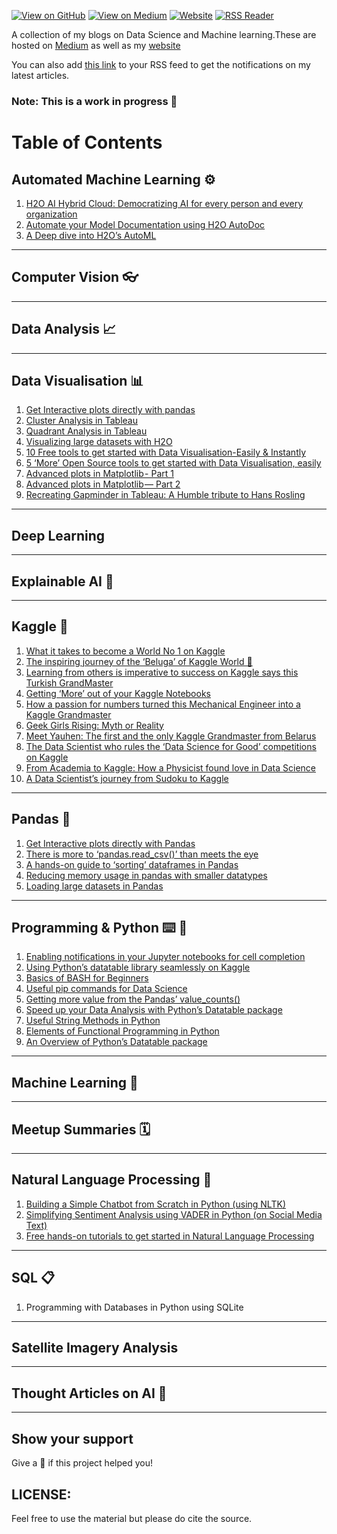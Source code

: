 [![View on GitHub](https://img.shields.io/badge/GitHub-blue?logo=GitHub)](https://github.com/parulnith/Data-science)  [![View on Medium](https://img.shields.io/badge/Medium-red?logo=medium)](https://pandeyparul.medium.com/) [![Website](https://img.shields.io/badge/Website-green?logo=wordpress)](https://parulpandey.com) [![RSS Reader](https://img.shields.io/badge/RSS%20Feed%20-Add%20to%20your%20RSS%20Reader-yellowgreend?logo=feedly)](https://medium.com/feed/@pandeyparul) 



A collection of my blogs on Data Science and Machine learning.These are hosted on [Medium](https://medium.com/@pandeyparul) as well as my [website](parulpandey.com)

 You can also add [this link](https://medium.com/feed/@pandeyparul) to your RSS feed to get the notifications on my latest articles.

### Note: This is a work in progress 🚧 


# Table of Contents
## Automated Machine Learning ⚙️
1. [H2O AI Hybrid Cloud: Democratizing AI for every person and every organization](https://pandeyparul.medium.com/h2o-ai-hybrid-cloud-democratizing-ai-for-every-person-and-every-organization-8ebe770f15e8)
2. [Automate your Model Documentation using H2O AutoDoc](https://towardsdatascience.com/automate-your-model-documentation-using-h2o-autodoc-46ce82701a4d)
3. [A Deep dive into H2O’s AutoML](https://towardsdatascience.com/a-deep-dive-into-h2os-automl-4b1fe51d3f3e)

---

## Computer Vision 👓
---

## Data Analysis 📈
---
## Data Visualisation 📊

1. [Get Interactive plots directly with pandas](https://towardsdatascience.com/get-interactive-plots-directly-with-pandas-13a311ebf426?sk=8c22516919cc430011ab4cd5b8bfe821)
2. [Cluster Analysis in Tableau](https://towardsdatascience.com/cluster-analysis-in-tableau-1f19acd0c647?sk=beba142dcbbe79a5213406209e863d24)
3. [Quadrant Analysis in Tableau](https://towardsdatascience.com/quadrant-analysis-in-tableau-6a3ee42d26ff?sk=99cc83e7bf878e9af7ed04ec7a2debd0)
4. [Visualizing large datasets with H2O](https://towardsdatascience.com/visualizing-large-datasets-with-h2o-ffe9af40371b?sk=69275c90bdfba5d3063744ef121b46bc)
5. [10 Free tools to get started with Data Visualisation-Easily & Instantly](https://towardsdatascience.com/10-free-tools-to-instantly-get-started-with-data-visualisation-d7fadb5f6dce?sk=d83538f678998a9c33879cb6e8c5ab54)
6. [5 ‘More’ Open Source tools to get started with Data Visualisation, easily](https://towardsdatascience.com/5-more-open-source-tools-to-get-started-with-data-visualisation-a03373972f81?sk=26c9a91bdedd006a96a3bb29214fa7c8)
7. [Advanced plots in Matplotlib - Part 1](https://towardsdatascience.com/advanced-plots-in-matplotlib-part-1-30dbb02b09ae?sk=e6675e1024de967c3b9f226fceb57ef7)
8. [Advanced plots in Matplotlib — Part 2](https://towardsdatascience.com/advanced-plots-in-matplotlib-part-2-e88f91ce9e31?sk=3acbc10d705871ad2171915c664c3a3d)
9. [Recreating Gapminder in Tableau: A Humble tribute to Hans Rosling](https://medium.com/analytics-vidhya/recreating-gapminder-in-tableau-a-humble-tribute-to-hans-rosling-53de74b18ec)

---
## Deep Learning
---

## Explainable AI 🧠
---
## Kaggle 🏅

1. [What it takes to become a World No 1 on Kaggle](https://towardsdatascience.com/what-it-takes-to-become-a-world-no-1-on-kaggle-f149df44e98c?sk=63dd3a58d40dbe1df9fb7cd72ea4ede6)
2. [The inspiring journey of the ‘Beluga’ of Kaggle World 🐋](https://towardsdatascience.com/the-inspiring-journey-of-the-beluga-of-kaggle-world-5409e740a21b?sk=a500e2014feb175eae520931ff43b419)
3. [Learning from others is imperative to success on Kaggle says this Turkish GrandMaster](https://towardsdatascience.com/learning-from-others-is-imperative-to-success-on-kaggle-says-this-turkish-grandmaster-d8b5bf28ac87?sk=940c646515035c18aca050bab1469364)
4. [Getting ‘More’ out of your Kaggle Notebooks](https://towardsdatascience.com/getting-more-out-of-your-kaggle-notebooks-fb2530ece942?sk=99d718e3b75d8de58e4c1fb23cdc09c4)
5. [How a passion for numbers turned this Mechanical Engineer into a Kaggle Grandmaster](https://towardsdatascience.com/how-a-passion-for-numbers-turned-this-mechanical-engineer-into-a-kaggle-grandmaster-8b1ae218afc?sk=067bfa0bd30d280897cae4bf803aed48)
6. [Geek Girls Rising: Myth or Reality](https://towardsdatascience.com/geek-girls-rising-myth-or-reality-81e1897433c8?sk=afbb64ca4cc19c0f044820a96cd111fc)
7. [Meet Yauhen: The first and the only Kaggle Grandmaster from Belarus](https://towardsdatascience.com/meet-yauhen-the-first-and-the-only-kaggle-grandmaster-from-belarus-ee6ae3c86c65?sk=6c79cddb8e25541749ce28f05fa2eb8f)
8. [The Data Scientist who rules the ‘Data Science for Good’ competitions on Kaggle](https://towardsdatascience.com/the-data-scientist-who-rules-the-data-science-for-good-competitions-on-kaggle-ab436595a29f?sk=1ec7588fd83556c3915110a6cc2228b2)
9. [From Academia to Kaggle: How a Physicist found love in Data Science](https://towardsdatascience.com/from-academia-to-kaggle-how-a-physicist-found-love-in-data-science-d57bdc500d04?sk=4baa0accaeda603580516467d636bbd8)
10. [A Data Scientist’s journey from Sudoku to Kaggle](https://towardsdatascience.com/a-data-scientists-journey-from-sudoku-to-kaggle-120876b7fa33?sk=25362070d1423f2579a9acfbd9fc0060)
---

## Pandas 🐼

1. [Get Interactive plots directly with Pandas](https://towardsdatascience.com/get-interactive-plots-directly-with-pandas-13a311ebf426?sk=8c22516919cc430011ab4cd5b8bfe821)
2. [There is more to ‘pandas.read_csv()’ than meets the eye](https://towardsdatascience.com/there-is-more-to-pandas-read-csv-than-meets-the-eye-8654cb2b3a03?sk=aa22f4549a7243d53f6ee8fb4dcf43d1)
3. [A hands-on guide to ‘sorting’ dataframes in Pandas](https://towardsdatascience.com/a-hands-on-guide-to-sorting-dataframes-in-pandas-384996ca6bb8?sk=abcbdc638ee7604c7442db36cb4095a9)
4. [Reducing memory usage in pandas with smaller datatypes](https://towardsdatascience.com/reducing-memory-usage-in-pandas-with-smaller-datatypes-b527635830af?sk=55b417ed722bc364a141a9862ee33893)
5. [Loading large datasets in Pandas](https://towardsdatascience.com/loading-large-datasets-in-pandas-11bdddd36f7b?sk=a52a0f863382bd2d5b631d81838ea8de)

---

## Programming & Python ⌨️  🐍

1. [Enabling notifications in your Jupyter notebooks for cell completion](https://towardsdatascience.com/enabling-notifications-in-your-jupyter-notebooks-for-cell-completion-68d82b02bbc6?sk=0c1fc422f1cbde1b770dea7b87082473)
2. [Using Python’s datatable library seamlessly on Kaggle](https://towardsdatascience.com/using-pythons-datatable-library-seamlessly-on-kaggle-f221d02838c7?sk=d26861b47c4b4f845e7cba38c644fe12)
3. [Basics of BASH for Beginners](https://towardsdatascience.com/basics-of-bash-for-beginners-92e53a4c117a?sk=8a0146292e6af5c5743d74b646eee1d4)
4. [Useful pip commands for Data Science](https://towardsdatascience.com/useful-pip-commands-in-data-science-6632c7fd2d0a?sk=a2d7b568bc02665b3f6125afafd99efb)
5. [Getting more value from the Pandas’ value_counts()](https://towardsdatascience.com/getting-more-value-from-the-pandas-value-counts-aa17230907a6?sk=775dec08704a9b9b8a36489074ca3c15)
6. [Speed up your Data Analysis with Python’s Datatable package](https://towardsdatascience.com/speed-up-your-data-analysis-with-pythons-datatable-package-56e071a909e9?sk=2133964da69c39d2b80a53eb379166c2)
7. [Useful String Methods in Python](https://towardsdatascience.com/useful-string-methods-in-python-5047ea4d3f90?sk=2297f52e81baab4ed0b7371519e7246f)
8. [Elements of Functional Programming in Python](https://towardsdatascience.com/elements-of-functional-programming-in-python-1b295ea5bbe0?sk=9a8fce3aca4c4ab71489be6b254778b0)
9. [An Overview of Python’s Datatable package](https://towardsdatascience.com/an-overview-of-pythons-datatable-package-5d3a97394ee9?sk=4b2304e83b424765432ee103b17abb3a)
---


## Machine Learning 🤖
---
## Meetup Summaries 🗓️
---
## Natural Language Processing 💬

1. [Building a Simple Chatbot from Scratch in Python (using NLTK)](https://medium.com/analytics-vidhya/building-a-simple-chatbot-in-python-using-nltk-7c8c8215ac6e)
2. [Simplifying Sentiment Analysis using VADER in Python (on Social Media Text)](https://medium.com/analytics-vidhya/simplifying-social-media-sentiment-analysis-using-vader-in-python-f9e6ec6fc52f)
3. [Free hands-on tutorials to get started in Natural Language Processing](https://towardsdatascience.com/free-hands-on-tutorials-to-get-started-in-natural-language-processing-6a378e24dbfc?sk=fb35bce5f004ccba75b960e664d4e26a)
---
## SQL 📋

1. Programming with Databases in Python using SQLite
---
## Satellite Imagery Analysis
---
## Thought Articles on AI 🤔
---

## Show your support
Give a 🌟 if this project helped you! 

## LICENSE: 
Feel free to use the material but please do cite the source. 










